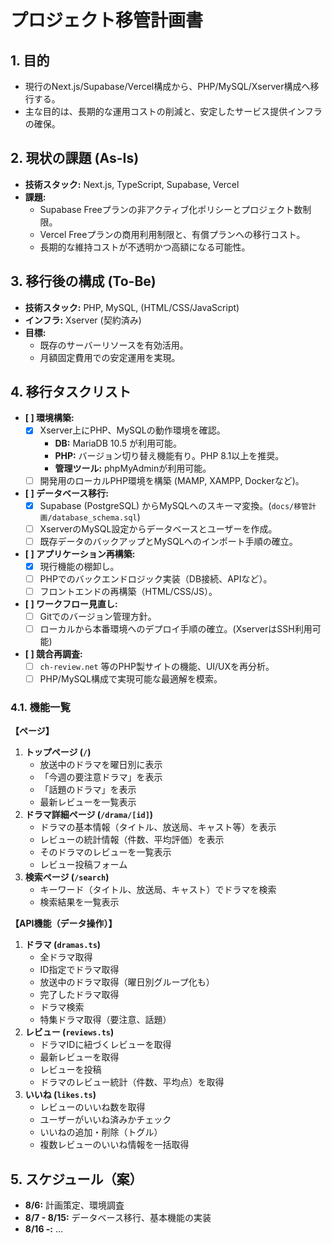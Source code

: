 # プロジェクト移管計画書

## 1. 目的

- 現行のNext.js/Supabase/Vercel構成から、PHP/MySQL/Xserver構成へ移行する。
- 主な目的は、長期的な運用コストの削減と、安定したサービス提供インフラの確保。

## 2. 現状の課題 (As-Is)

- **技術スタック:** Next.js, TypeScript, Supabase, Vercel
- **課題:**
    - Supabase Freeプランの非アクティブ化ポリシーとプロジェクト数制限。
    - Vercel Freeプランの商用利用制限と、有償プランへの移行コスト。
    - 長期的な維持コストが不透明かつ高額になる可能性。

## 3. 移行後の構成 (To-Be)

- **技術スタック:** PHP, MySQL, (HTML/CSS/JavaScript)
- **インフラ:** Xserver (契約済み)
- **目標:**
    - 既存のサーバーリソースを有効活用。
    - 月額固定費用での安定運用を実現。

## 4. 移行タスクリスト

- **[ ] 環境構築:**
    - [x] Xserver上にPHP、MySQLの動作環境を確認。
        - **DB:** MariaDB 10.5 が利用可能。
        - **PHP:** バージョン切り替え機能有り。PHP 8.1以上を推奨。
        - **管理ツール:** phpMyAdminが利用可能。
    - [ ] 開発用のローカルPHP環境を構築 (MAMP, XAMPP, Dockerなど)。
- **[ ] データベース移行:**
    - [x] Supabase (PostgreSQL) からMySQLへのスキーマ変換。(`docs/移管計画/database_schema.sql`)
    - [ ] XserverのMySQL設定からデータベースとユーザーを作成。
    - [ ] 既存データのバックアップとMySQLへのインポート手順の確立。
- **[ ] アプリケーション再構築:**
    - [x] 現行機能の棚卸し。
    - [ ] PHPでのバックエンドロジック実装（DB接続、APIなど）。
    - [ ] フロントエンドの再構築（HTML/CSS/JS）。
- **[ ] ワークフロー見直し:**
    - [ ] Gitでのバージョン管理方針。
    - [ ] ローカルから本番環境へのデプロイ手順の確立。(XserverはSSH利用可能)
- **[ ] 競合再調査:**
    - [ ] `ch-review.net` 等のPHP製サイトの機能、UI/UXを再分析。
    - [ ] PHP/MySQL構成で実現可能な最適解を模索。

### 4.1. 機能一覧

**【ページ】**

1.  **トップページ (`/`)**
    *   放送中のドラマを曜日別に表示
    *   「今週の要注意ドラマ」を表示
    *   「話題のドラマ」を表示
    *   最新レビューを一覧表示
2.  **ドラマ詳細ページ (`/drama/[id]`)**
    *   ドラマの基本情報（タイトル、放送局、キャスト等）を表示
    *   レビューの統計情報（件数、平均評価）を表示
    *   そのドラマのレビューを一覧表示
    *   レビュー投稿フォーム
3.  **検索ページ (`/search`)**
    *   キーワード（タイトル、放送局、キャスト）でドラマを検索
    *   検索結果を一覧表示

**【API機能（データ操作）】**

1.  **ドラマ (`dramas.ts`)**
    *   全ドラマ取得
    *   ID指定でドラマ取得
    *   放送中のドラマ取得（曜日別グループ化も）
    *   完了したドラマ取得
    *   ドラマ検索
    *   特集ドラマ取得（要注意、話題）
2.  **レビュー (`reviews.ts`)**
    *   ドラマIDに紐づくレビューを取得
    *   最新レビューを取得
    *   レビューを投稿
    *   ドラマのレビュー統計（件数、平均点）を取得
3.  **いいね (`likes.ts`)**
    *   レビューのいいね数を取得
    *   ユーザーがいいね済みかチェック
    *   いいねの追加・削除（トグル）
    *   複数レビューのいいね情報を一括取得

## 5. スケジュール（案）

- **8/6:** 計画策定、環境調査
- **8/7 - 8/15:** データベース移行、基本機能の実装
- **8/16 -:** ...